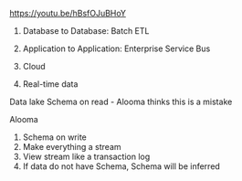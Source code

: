 https://youtu.be/hBsfOJuBHoY

1. Database to Database: Batch ETL
2. Application to Application: Enterprise Service Bus

1. Cloud
2. Real-time data

Data lake
Schema on read - Alooma thinks this is a mistake

Alooma
1. Schema on write
2. Make everything a stream 
3. View stream like a transaction log
4. If data do not have Schema, Schema will be inferred


